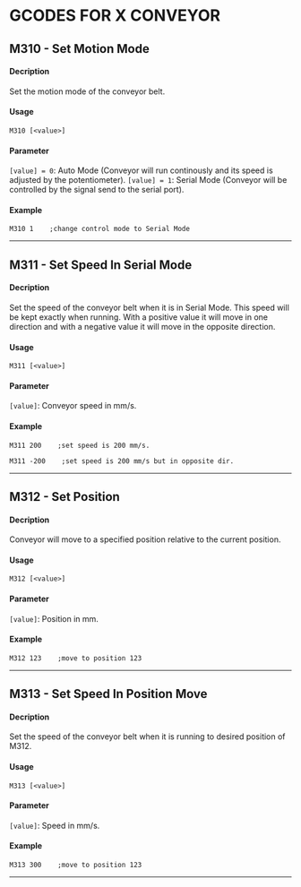 # GCODES FOR X CONVEYOR

## M310 - Set Motion Mode

#### Decription

Set the motion mode of the conveyor belt.

#### Usage

```
M310 [<value>]
```

#### Parameter

`[value] = 0`: Auto Mode (Conveyor will run continously and its speed is adjusted by the potentiometer).
`[value] = 1`: Serial Mode (Conveyor will be controlled by the signal send to the serial port).

#### Example

```
M310 1    ;change control mode to Serial Mode
```

---


## M311 - Set Speed In Serial Mode

#### Decription

Set the speed of the conveyor belt when it is in Serial Mode. This speed will be kept exactly when running. With a positive value it will move in one direction and with a negative value it will move in the opposite direction.

#### Usage

```
M311 [<value>]
```

#### Parameter

`[value]`: Conveyor speed in mm/s.

#### Example

```
M311 200    ;set speed is 200 mm/s.

M311 -200    ;set speed is 200 mm/s but in opposite dir.
```

---

## M312 - Set Position

#### Decription

Conveyor will move to a specified position relative to the current position.

#### Usage

```
M312 [<value>]
```

#### Parameter

`[value]`: Position in mm.

#### Example

```
M312 123    ;move to position 123
```

---

## M313 - Set Speed In Position Move

#### Decription

Set the speed of the conveyor belt when it is running to desired position of M312.

#### Usage

```
M313 [<value>]
```

#### Parameter

`[value]`: Speed in mm/s.

#### Example

```
M313 300    ;move to position 123
```

---